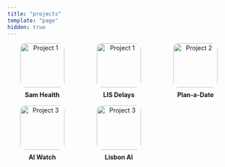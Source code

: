 ```yaml
---
title: "projects"
template: "page"
hidden: true
---
```


<div style="display: grid; grid-template-columns: repeat(auto-fit, minmax(150px, 1fr)); gap: 16px; justify-items: center; text-align: center;">
  <a href="https://health.samrhea.com" target="_blank" rel="noopener noreferrer" style="text-decoration: none;">
    <img src="https://imagedelivery.net/BO71HffCLgVKrpfgjL7r7Q/aae59209-1f37-463f-4b9c-dade4d295800/public" alt="Project 1" style="border-radius: 12px; width: 100px; height: 100px; object-fit: cover;">
    <div style="margin-top: 8px; color: inherit; font-weight: bold;">Sam Health</div>
  </a>
  <a href="https://lis-delays.townlake.io" target="_blank" rel="noopener noreferrer" style="text-decoration: none;">
    <img src="https://imagedelivery.net/BO71HffCLgVKrpfgjL7r7Q/47dde782-3c81-49d5-c50c-cd4e0cb49d00/public" alt="Project 1" style="border-radius: 12px; width: 100px; height: 100px; object-fit: cover;">
    <div style="margin-top: 8px; color: inherit; font-weight: bold;">LIS Delays</div>
  </a>
  <a href="https://datenight.samrhea.com/" target="_blank" rel="noopener noreferrer" style="text-decoration: none;">
    <img src="https://imagedelivery.net/BO71HffCLgVKrpfgjL7r7Q/7c2150d8-6c6d-48dc-48d2-169d2ee6dc00/public" alt="Project 2" style="border-radius: 12px; width: 100px; height: 100px; object-fit: cover;">
    <div style="margin-top: 8px; color: inherit; font-weight: bold;">Plan-a-Date</div>
  </a>
  <a href="https://ai-watch-apps.samrhea.workers.dev/" target="_blank" rel="noopener noreferrer" style="text-decoration: none;">
    <img src="https://imagedelivery.net/BO71HffCLgVKrpfgjL7r7Q/8fa0e9d6-a053-46ca-530a-bc20a7bc9000/public" alt="Project 3" style="border-radius: 12px; width: 100px; height: 100px; object-fit: cover;">
    <div style="margin-top: 8px; color: inherit; font-weight: bold;">AI Watch</div>
  </a>
    <a href="https://lisbon-ai.samrhea.com/" target="_blank" rel="noopener noreferrer" style="text-decoration: none;">
    <img src="https://imagedelivery.net/BO71HffCLgVKrpfgjL7r7Q/d9091d4a-9009-4726-d0db-e3436e4ba500/public" alt="Project 3" style="border-radius: 12px; width: 100px; height: 100px; object-fit: cover;">
    <div style="margin-top: 8px; color: inherit; font-weight: bold;">Lisbon AI</div>
  </a>
</div>
